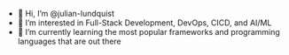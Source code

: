 - 👋 Hi, I’m @julian-lundquist
- 👀 I’m interested in Full-Stack Development, DevOps, CICD, and AI/ML  
- 🌱 I’m currently learning the most popular frameworks and programming languages that are out there

<!---
julian-lundquist/julian-lundquist is a ✨ special ✨ repository because its `README.md` (this file) appears on your GitHub profile.
You can click the Preview link to take a look at your changes.
--->
